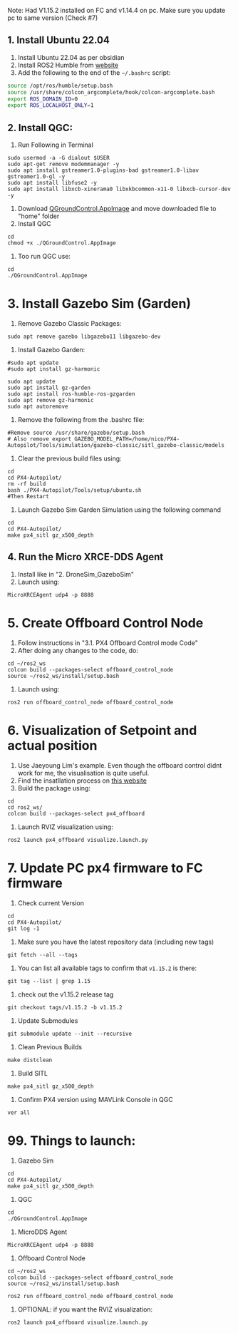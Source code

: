 Note: Had V1.15.2 installed on FC and v1.14.4 on pc. Make sure you update pc to same version (Check #7)

## 1. Install Ubuntu 22.04 
1. Install Ubuntu 22.04 as per obsidian
2. Install ROS2 Humble from [website](https://docs.ros.org/en/humble/Installation/Ubuntu-Install-Debians.html)
3. Add the following to the end of the `~/.bashrc` script:
```bash
source /opt/ros/humble/setup.bash
source /usr/share/colcon_argcomplete/hook/colcon-argcomplete.bash
export ROS_DOMAIN_ID=0
export ROS_LOCALHOST_ONLY=1
```

## 2. Install QGC:

1. Run Following in Terminal
```Shell
sudo usermod -a -G dialout $USER
sudo apt-get remove modemmanager -y
sudo apt install gstreamer1.0-plugins-bad gstreamer1.0-libav gstreamer1.0-gl -y
sudo apt install libfuse2 -y
sudo apt install libxcb-xinerama0 libxkbcommon-x11-0 libxcb-cursor-dev -y
```
1. Download [QGroundControl.AppImage](https://d176tv9ibo4jno.cloudfront.net/latest/QGroundControl.AppImage) and move downloaded file to "home" folder
2. Install QGC
```Shell
cd
chmod +x ./QGroundControl.AppImage
```
1. Too run QGC use:
```Shell
cd
./QGroundControl.AppImage
```

# 3. Install Gazebo Sim (Garden)

1. Remove Gazebo Classic Packages:
```Shell 
sudo apt remove gazebo libgazebo11 libgazebo-dev
```

1. Install Gazebo Garden:
```Shell 
#sudo apt update
#sudo apt install gz-harmonic

sudo apt update
sudo apt install gz-garden
sudo apt install ros-humble-ros-gzgarden
sudo apt remove gz-harmonic 
sudo apt autoremove
```

1. Remove the following from the .bashrc file:
```Shell 
#Remove source /usr/share/gazebo/setup.bash
# Also remove export GAZEBO_MODEL_PATH=/home/nico/PX4-Autopilot/Tools/simulation/gazebo-classic/sitl_gazebo-classic/models
```
1. Clear the previous build files using:
```Shell 
cd
cd PX4-Autopilot/
rm -rf build
bash ./PX4-Autopilot/Tools/setup/ubuntu.sh
#Then Restart
```

1. Launch Gazebo Sim Garden Simulation using the following command
```Shell 
cd
cd PX4-Autopilot/
make px4_sitl gz_x500_depth
```

## 4. Run the Micro XRCE-DDS Agent

1. Install like in "2. DroneSim_GazeboSim"
2. Launch using:
```Shell
MicroXRCEAgent udp4 -p 8888
```

# 5. Create Offboard Control Node

1. Follow instructions in "3.1. PX4 Offboard Control mode Code"
2. After doing any changes to the code, do:
```Shell
cd ~/ros2_ws
colcon build --packages-select offboard_control_node
source ~/ros2_ws/install/setup.bash
```
1. Launch using:
```Shell
ros2 run offboard_control_node offboard_control_node
```


# 6. Visualization of Setpoint and actual position

1. Use Jaeyoung Lim's example. Even though the offboard control didnt work for me, the visualisation is quite useful. 
2. Find the insatllation process on [this website](https://github.com/Jaeyoung-Lim/px4-offboard/tree/master?tab=readme-ov-file) 
3. Build the package using:
```Shell
cd
cd ros2_ws/
colcon build --packages-select px4_offboard
```
1. Launch RVIZ visualization using:
```Shell
ros2 launch px4_offboard visualize.launch.py
```



# 7. Update PC px4 firmware to FC firmware

1. Check current Version
```Shell
cd
cd PX4-Autopilot/
git log -1
```

1. Make sure you have the latest repository data (including new tags)
```Shell
git fetch --all --tags
```

1. You can list all available tags to confirm that `v1.15.2` is there:
```Shell
git tag --list | grep 1.15
```

1. check out the v1.15.2 release tag
```Shell
git checkout tags/v1.15.2 -b v1.15.2
```

1. Update Submodules
```Shell
git submodule update --init --recursive
```

1. Clean Previous Builds
```Shell
make distclean
```

1. Build SITL
```Shell
make px4_sitl gz_x500_depth
```

1. Confirm PX4 version using MAVLink Console in QGC
```Shell
ver all
```


# 99. Things to launch:

1. Gazebo Sim
```Shell
cd
cd PX4-Autopilot/
make px4_sitl gz_x500_depth
```

1. QGC
```Shell
cd
./QGroundControl.AppImage
```

1. MicroDDS Agent
```Shell
MicroXRCEAgent udp4 -p 8888
```

1. Offboard Control Node
```Shell
cd ~/ros2_ws
colcon build --packages-select offboard_control_node
source ~/ros2_ws/install/setup.bash
```

```Shell
ros2 run offboard_control_node offboard_control_node
```

1. OPTIONAL: if you want the RVIZ visualization:
```Shell
ros2 launch px4_offboard visualize.launch.py
```

